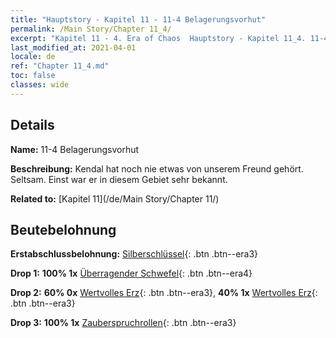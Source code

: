 ```yaml
---
title: "Hauptstory - Kapitel 11 - 11-4 Belagerungsvorhut"
permalink: /Main Story/Chapter 11_4/
excerpt: "Kapitel 11 - 4. Era of Chaos  Hauptstory - Kapitel 11_4. 11-4 Belagerungsvorhut"
last_modified_at: 2021-04-01
locale: de
ref: "Chapter 11_4.md"
toc: false
classes: wide
---
```


## Details

 **Name:** 11-4 Belagerungsvorhut

 **Beschreibung:** Kendal hat noch nie etwas von unserem Freund gehört. Seltsam. Einst war er in diesem Gebiet sehr bekannt.

 **Related to:** [Kapitel 11](/de/Main Story/Chapter 11/)

## Beutebelohnung

 **Erstabschlussbelohnung:** [Silberschlüssel](/de/Items/con_693/){: .btn .btn--era3}

 **Drop 1:** **100% 1x** [Überragender Schwefel](/de/Items/mat_36/){: .btn .btn--era4}

 **Drop 2:** **60% 0x** [Wertvolles Erz](/de/Items/mat_26/){: .btn .btn--era3}, **40% 1x** [Wertvolles Erz](/de/Items/mat_26/){: .btn .btn--era3}

 **Drop 3:** **100% 1x** [Zauberspruchrollen](/de/Items/con_694/){: .btn .btn--era3}

